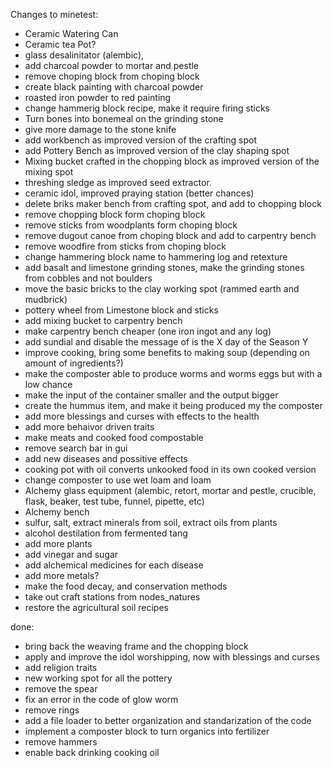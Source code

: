 Changes to minetest:

- Ceramic Watering Can
- Ceramic tea Pot?
- glass desalinitator (alembic),
- add charcoal powder to mortar and pestle
- remove choping block from choping block
- create black painting with charcoal powder
- roasted iron powder to red painting
- change hammerig block recipe, make it require firing sticks
- Turn bones into bonemeal on the grinding stone
- give more damage to the stone knife
- add workbench as improved version of the crafting spot
- add Pottery Bench as improved version of the clay shaping spot
- Mixing bucket crafted in the chopping block as improved version of the mixing spot
- threshing sledge as improved seed extractor.
- ceramic idol, improved praying station (better chances)
- delete briks maker bench from crafting spot, and add to chopping block
- remove chopping block form choping block
- remove sticks from woodplants form choping block
- remove dugout canoe from choping block and add to carpentry bench
- remove woodfire from sticks from choping block
- change hammering block name to hammering log and retexture
- add basalt and limestone grinding stones, make the grinding stones from cobbles and not boulders
- move the basic bricks to the clay working spot (rammed earth and mudbrick)
- pottery wheel from Limestone block and sticks 
- add mixing bucket to carpentry bench
- make carpentry bench cheaper (one iron ingot and any log)
- add sundial and disable the message of is the X day of the Season Y
- improve cooking, bring some benefits to making soup (depending on amount of ingredients?)
- make the composter able to produce worms and worms eggs but with a low chance
- make the input of the container smaller and the output bigger
- create the hummus item, and make it being produced my the composter
- add more blessings and curses with effects to the health
- add more behaivor driven traits
- make meats and cooked food compostable
- remove search bar in gui
- add new diseases and possitive effects
- cooking pot with oil converts unkooked food in its own cooked version
- change composter to use wet loam and loam
- Alchemy glass equipment (alembic, retort, mortar and pestle, crucible, flask, beaker, test tube, funnel, pipette, etc)
- Alchemy bench
- sulfur, salt, extract minerals from soil, extract oils from plants
- alcohol destilation from fermented tang
- add more plants
- add vinegar and sugar
- add alchemical medicines for each disease
- add more metals?
- make the food decay, and conservation methods
- take out craft stations from nodes_natures
- restore the agricultural soil recipes

done:

- bring back the weaving frame and the chopping block
- apply and improve the idol worshipping, now with blessings and curses
- add religion traits 
- new working spot for all the pottery
- remove the spear
- fix an error in the code of glow worm
- remove rings
- add a file loader to better organization and standarization of the code
- implement a composter block to turn organics into fertilizer
- remove hammers
- enable back drinking cooking oil